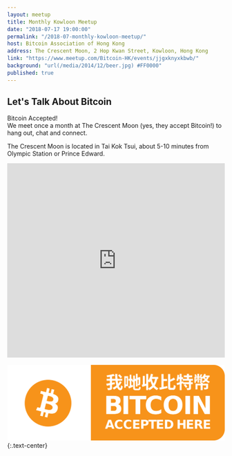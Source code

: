 ```yaml
---
layout: meetup
title: Monthly Kowloon Meetup
date: "2018-07-17 19:00:00"
permalink: "/2018-07-monthly-kowloon-meetup/"
host: Bitcoin Association of Hong Kong
address: The Crescent Moon, 2 Hop Kwan Street, Kowloon, Hong Kong
link: "https://www.meetup.com/Bitcoin-HK/events/jjgxknyxkbwb/"
background: "url(/media/2014/12/beer.jpg) #FF0000"
published: true
---
```


## Let's Talk About Bitcoin

Bitcoin Accepted!  
We meet once a month at The Crescent Moon (yes, they accept Bitcoin!) to hang out, chat and connect.

The Crescent Moon is located in Tai Kok Tsui, about 5-10 minutes from Olympic Station or Prince Edward.

<iframe src="https://www.google.com/maps/embed?pb=!1m18!1m12!1m3!1d3690.8085481562!2d114.15856305106396!3d22.32307924763547!2m3!1f0!2f0!3f0!3m2!1i1024!2i768!4f13.1!3m3!1m2!1s0x340400b0b8620c51%3A0xecf9dbb66038a3!2sThe+Crescent+Moon!5e0!3m2!1sen!2sus!4v1484392144343" width="100%" height="450" frameborder="0" style="border:0" allowfullscreen></iframe>

![Bitcoin Accepted Here](/media/2017/01/accepted.png)
{:.text-center}
